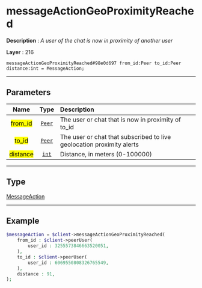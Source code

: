 # messageActionGeoProximityReached

**Description** : *A user of the chat is now in proximity of another user*

**Layer** : 216

```tl
messageActionGeoProximityReached#98e0d697 from_id:Peer to_id:Peer distance:int = MessageAction;
```

---

## Parameters

| Name | Type | Description |
| :---: | :---: | :--- |
| <mark>from_id</mark> | [`Peer`](type/Peer) | The user or chat that is now in proximity of to_id |
| <mark>to_id</mark> | [`Peer`](type/Peer) | The user or chat that subscribed to live geolocation proximity alerts |
| <mark>distance</mark> | [`int`](type/int) | Distance, in meters (0-100000) |

---

## Type

[MessageAction](type/MessageAction)

---

## Example

```php
$messageAction = $client->messageActionGeoProximityReached(
	from_id : $client->peerUser(
		user_id : 3255573846663520051,
	),
	to_id : $client->peerUser(
		user_id : 6069550808326765549,
	),
	distance : 91,
);
```